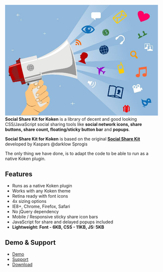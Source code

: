 ![Social Share Kit for Koken](social-share-kit.jpg)
**Social Share Kit for Koken** is a library of decent and good looking CSS/JavaScript social sharing tools like **social network icons, share buttons, share count, floating/sticky button bar** and **popups**.


**Social Share Kit for Koken** is based on the original **[Social Share Kit](https://github.com/darklow/social-share-kit)** developed by Kaspars @darklow Sprogis

The only thing we have done, is to adapt the code to be able to run as a native Koken plugin.

## Features

* Runs as a native Koken plugin
* Works with any Koken theme
* Retina ready with font icons
* 4x sizing options
* IE8+, Chrome, Firefox, Safari
* No jQuery dependency
* Mobile / Responsive sticky share icon bars
* JavaScript for share and delayed popups included
* **Lightweight: Font - 6KB, CSS - 11KB, JS: 5KB**

## Demo & Support

* [Demo](https://kokensupport.com/demo/)
* [Support](https://kokensupport.com/viewtopic.php?f=17&t=500)
* [Download](https://github.com/Koken-Community-Support/Social-Share-Kit-for-Koken/releases/latest)
